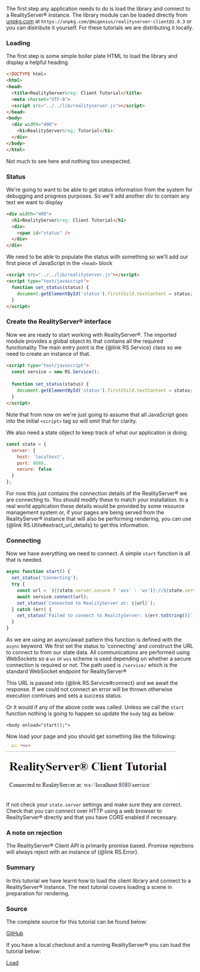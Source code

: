 The first step any application needs to do is load the library and connect to a RealityServer&reg; instance. The library module can be loaded directly from [unpkg.com](https://unpkg.com "unpkc.com") at `https://unpkg.com/@migenius/realityserver-client@1.0.3` or you can distribute it yourself. For these tutorials we are distributing it locally.

### Loading
The first step is some simple boiler plate HTML to load the library and display a helpful heading.
```html
<!DOCTYPE html>
<html>
<head>
  <title>RealityServer&reg; Client Tutorial</title> 
  <meta charset="UTF-8"> 
  <script src="../../lib/realityserver.js"></script>
</head>
<body>
  <div width="400">
    <h1>RealityServer&reg; Tutorial</h1>
  </div>
</body>
</html>
```
Not much to see here and nothing too unexpected.

### Status
We're going to want to be able to get status information from the system for debugging and progress purposes. So we'll add another div to contain any text we want to display
```html
<div width="400">
  <h1>RealityServer&reg; Client Tutorial</h1>
  <div>
    <span id="status" />
  </div>
</div>
```

We need to be able to populate the status with something so we'll add our first piece of JavaScript in the `<head>` block
```html
<script src="../../lib/realityserver.js"></script>
<script type="text/javascript">
  function set_status(status) {
    document.getElementById('status').firstChild.textContent = status;
  }
</script>
```

### Create the RealityServer&reg; interface
Now we are ready to start working with RealityServer&reg;. The imported module provides a global object `RS` that contains all the required functionality The main entry point is the {@link RS.Service} class so we need to create an instance of that.

```html
<script type="text/javascript">
  const service = new RS.Service();

  function set_status(status) {
    document.getElementById('status').firstChild.textContent = status;
  }
</script>
```

Note that from now on we're just going to assume that all JavaScript goes into the initial `<script>` tag so will omit that for clarity.

We also need a state object to keep track of what our application is doing.
```javascript
const state = {
  server: {
    host: 'localhost',
    port: 8080,
    secure: false
  }
};
```
For now this just contains the connection details of the RealityServer&reg; we are connecting to. You should modify these to match your installation. In a real world application these details would be provided by some resource management system or, if your pages are being served from the RealityServer&reg; instance that will also be performing rendering, you can use {@link RS.Utils#extract_url_details} to get this information.

### Connecting
Now we have everything we need to connect. A simple `start` function is all that is needed.
```javascript
async function start() {
  set_status('Connecting');
  try {
    const url = `${(state.server.secure ? 'wss' : 'ws')}://${state.server.host}:${state.server.port}/service/`;
    await service.connect(url);
    set_status(`Connected to RealityServer at: ${url}`);
  } catch (err) {
    set_status(`Failed to connect to RealityServer: ${err.toString()}`);
  }
}
```
As we are using an async/await pattern this function is defined with the `async` keyword. We first set the status to 'connecting' and construct the URL to connect to from our state data. All communications are performed using WebSockets so a `ws` or `wss` scheme is used depending on whether a secure connection is required or not. The path used is `/service/` which is the standard WebSocket endpoint for RealityServer&reg;

This URL is passed into {@link RS.Service#connect} and we await the response. If we could not connect an error will be thrown otherwise execution continues and sets a success status.

Or it would if any of the above code was called. Unless we call the `start` function nothing is going to happen so update the `body` tag as below:

```
<body onload="start();">
```

Now load your page and you should get something like the following:

![connected](tutorials/browser-connecting/connected.jpg)

If not check your `state.server` settings and make sure they are correct. Check that you can connect over HTTP using a web browser to RealityServer&reg; directly and that you have CORS enabled if necessary.

### A note on rejection
The RealityServer&reg; Client API is primarily promise based. Promise rejections will always reject with an instance of {@link RS.Error}.

### Summary
In this tutorial we have learnt how to load the client library and connect to a RealityServer&reg; instance. The next tutorial covers loading a scene in preparation for rendering.

### Source
The complete source for this tutorial can be found below:

[GitHub](https://github.com/migenius/realityserver-client/blob/master/docs/tutorials/browser-connecting/index.html)

If you have a local checkout and a running RealityServer&reg; you can load the tutorial below:

[Load](tutorials/browser-connecting/index.html)
